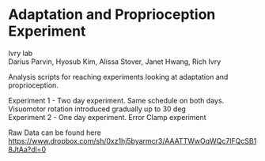 # Adaptation and Proprioception Experiment

Ivry lab<br>
Darius Parvin, Hyosub Kim, Alissa Stover, Janet Hwang, Rich Ivry

Analysis scripts for reaching experiments looking at adaptation and proprioception.

Experiment 1 - Two day experiment. Same schedule on both days. Visuomotor rotation introduced gradually up to 30 deg
<br />Experiment 2 - One day experiment. Error Clamp experiment 

Raw Data can be found here
https://www.dropbox.com/sh/0xz1hj5byarmcr3/AAATTWwOqWQc7lFQcSB18JtAa?dl=0
